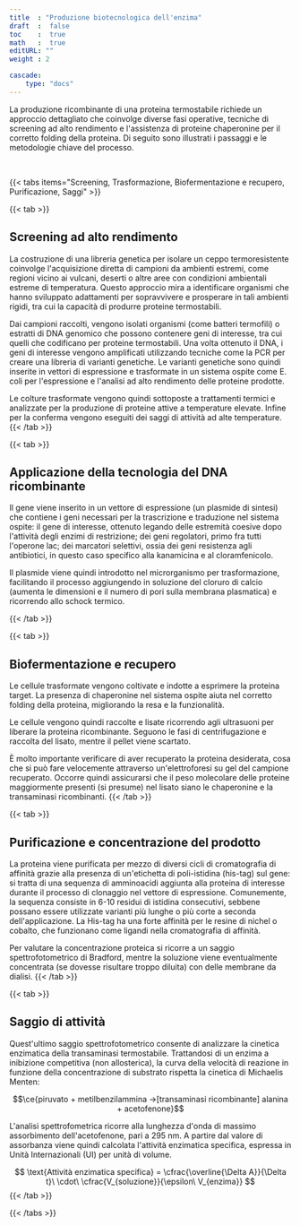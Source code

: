 ```yaml
---
title  : "Produzione biotecnologica dell'enzima"  
draft  :  false
toc    :  true
math   :  true
editURL: ""
weight : 2

cascade:
    type: "docs"
---
```


La produzione ricombinante di una proteina termostabile richiede un approccio dettagliato che coinvolge diverse fasi operative, tecniche di screening ad alto rendimento e l'assistenza di proteine chaperonine per il corretto folding della proteina. Di seguito sono illustrati i passaggi e le metodologie chiave del processo.

‎


{{< tabs items="Screening, Trasformazione, Biofermentazione e recupero, Purificazione, Saggi" >}}

{{< tab >}}

## Screening ad alto rendimento

La costruzione di una libreria genetica per isolare un ceppo termoresistente coinvolge l'acquisizione diretta di campioni da ambienti estremi, come regioni vicino ai vulcani, deserti o altre aree con condizioni ambientali estreme di temperatura. Questo approccio mira a identificare organismi che hanno sviluppato adattamenti per sopravvivere e prosperare in tali ambienti rigidi, tra cui la capacità di produrre proteine termostabili.

Dai campioni raccolti, vengono isolati organismi (come batteri termofili) o estratti di DNA genomico che possono contenere geni di interesse, tra cui quelli che codificano per proteine termostabili. Una volta ottenuto il DNA, i geni di interesse vengono amplificati utilizzando tecniche come la PCR per creare una libreria di varianti genetiche. Le varianti genetiche sono quindi inserite in vettori di espressione e trasformate in un sistema ospite come E. coli per l'espressione e l'analisi ad alto rendimento delle proteine prodotte. 

Le colture trasformate vengono quindi sottoposte a trattamenti termici e analizzate per la produzione di proteine attive a temperature elevate. Infine per la conferma vengono eseguiti dei saggi di attività ad alte temperature.
{{< /tab >}}

{{< tab >}}
## Applicazione della tecnologia del DNA ricombinante

Il gene viene inserito in un vettore di espressione (un plasmide di sintesi) che contiene i geni necessari per la trascrizione e traduzione nel sistema ospite: il gene di interesse, ottenuto legando delle estremità coesive dopo l'attività degli enzimi di restrizione; dei geni regolatori, primo fra tutti l'operone lac; dei marcatori selettivi, ossia dei geni resistenza agli antibiotici, in questo caso specifico alla kanamicina e al cloramfenicolo. 

Il plasmide viene quindi introdotto nel microrganismo per trasformazione, facilitando il processo aggiungendo in soluzione del cloruro di calcio (aumenta le dimensioni e il numero di pori sulla membrana plasmatica) e ricorrendo allo schock termico.

{{< /tab >}}


{{< tab >}}

## Biofermentazione e recupero

Le cellule trasformate vengono coltivate e indotte a esprimere la proteina target. La presenza di chaperonine nel sistema ospite aiuta nel corretto folding della proteina, migliorando la resa e la funzionalità.

Le cellule vengono quindi raccolte e lisate ricorrendo agli ultrasuoni per liberare la proteina ricombinante. Seguono le fasi di centrifugazione e raccolta del lisato, mentre il pellet viene scartato. 

È molto importante verificare di aver recuperato la proteina desiderata, cosa che si può fare velocemente attraverso un'elettroforesi su gel del campione recuperato. Occorre quindi assicurarsi che il peso molecolare delle proteine maggiormente presenti (si presume) nel lisato siano le chaperonine e la transaminasi ricombinanti.
{{< /tab >}}



{{< tab >}}
## Purificazione e concentrazione del prodotto

La proteina viene purificata per mezzo di diversi cicli di cromatografia di affinità grazie alla presenza di un'etichetta di poli-istidina (his-tag) sul gene: si tratta di una sequenza di amminoacidi aggiunta alla proteina di interesse durante il processo di clonaggio nel vettore di espressione. Comunemente, la sequenza consiste in 6-10 residui di istidina consecutivi, sebbene possano essere utilizzate varianti più lunghe o più corte a seconda dell'applicazione. La His-tag ha una forte affinità per le resine di nichel o cobalto, che funzionano come ligandi nella cromatografia di affinità.

Per valutare la concentrazione proteica si ricorre a un saggio spettrofotometrico di Bradford, mentre la soluzione viene eventualmente concentrata (se dovesse risultare troppo diluita) con delle membrane da dialisi. 
{{< /tab >}}


{{< tab >}}
## Saggio di attività

Quest'ultimo saggio spettrofotometrico consente di analizzare la cinetica enzimatica della transaminasi termostabile. Trattandosi di un enzima a inibizione competitiva (non allosterica), la curva della velocità di reazione in funzione della concentrazione di substrato rispetta la cinetica di Michaelis Menten:

$$\ce{piruvato + metilbenzilammina ->[transaminasi ricombinante] alanina + acetofenone}$$

L'analisi spettrofometrica ricorre alla lunghezza d'onda di massimo assorbimento dell'acetofenone, pari a 295 nm. A partire dal valore di assorbanza viene quindi calcolata l'attività enzimatica specifica, espressa in Unità Internazionali (UI) per unità di volume.

$$
\text{Attività enzimatica specifica} = \cfrac{\overline{\Delta A}}{\Delta t}\ \cdot\ \cfrac{V_{soluzione}}{\epsilon\ V_{enzima}}
$$
{{< /tab >}}

{{< /tabs >}}









